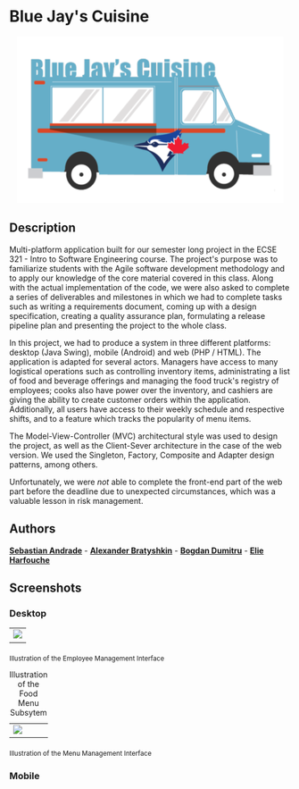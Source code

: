 # Blue Jay's Cuisine 

<div align="center"> 
<img src="https://github.com/alexboii/Blue-Jay-s-Cuisine/blob/master/logo.png"/>
</div> 

## Description 

Multi-platform application built for our semester long project in the ECSE 321 - Intro to Software Engineering course. The project's purpose was to familiarize students with the Agile software development methodology and to apply our knowledge of the core material covered in this class. Along with the actual implementation of the code, we were also asked to complete a series of deliverables and milestones in which we had to complete tasks such as writing a requirements document, coming up with a design specification, creating a quality assurance plan, formulating a release pipeline plan and presenting the project to the whole class. 

In this project, we had to produce a system in three different platforms: desktop (Java Swing), mobile (Android) and web (PHP / HTML). The application is adapted for several actors. Managers have access to many logistical operations such as controlling inventory items, administrating a list of food and beverage offerings and managing the food truck's registry of employees; cooks also have power over the inventory, and cashiers are giving the ability to create customer orders within the application. Additionally, all users have access to their weekly schedule and respective shifts, and to a feature which tracks the popularity of menu items. 

The Model-View-Controller (MVC) architectural style was used to design the project, as well as the Client-Sever architecture in the case of the web version. We used the Singleton, Factory, Composite and Adapter design patterns, among others. 

Unfortunately, we were <i>not</i> able to complete the front-end part of the web part before the deadline due to unexpected circumstances, which was a valuable lesson in risk management. 

## Authors

[**Sebastian Andrade**](http://github.com/pepoandra) - [**Alexander Bratyshkin**](http://github.com/alexboii) - [**Bogdan Dumitru**](https://github.com/boggy-d) - [**Elie Harfouche**](https://github.com/Kartoshka) 

## Screenshots 

### Desktop

<table class="image">
<tr><td><img src="https://i.gyazo.com/16e100375daddef3ac4c19c26c7b0407.png"></td></tr>
</table>
<sub>Illustration of the Employee Management Interface</sub>

<table class="image">
<tr><td><img src="https://i.gyazo.com/9a9cc862682894a15a1d69e5b164fcf8.png"></td></tr>
<caption align="top">Illustration of the Food Menu Subsytem</caption>
</table>
<sub>Illustration of the Menu Management Interface</sub>


### Mobile
